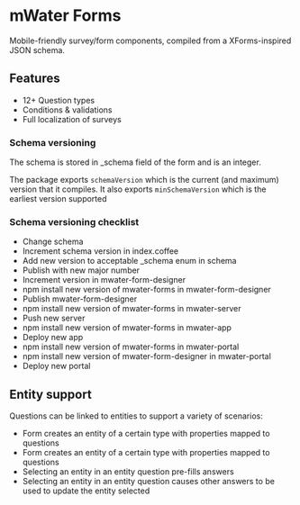 # mWater Forms

Mobile-friendly survey/form components, compiled from a XForms-inspired JSON schema.

## Features

* 12+ Question types
* Conditions & validations
* Full localization of surveys

### Schema versioning

The schema is stored in _schema field of the form and is an integer. 

The package exports `schemaVersion` which is the current (and maximum) version that it compiles.
It also exports `minSchemaVersion` which is the earliest version supported

### Schema versioning checklist

* Change schema 
* Increment schema version in index.coffee
* Add new version to acceptable _schema enum in schema
* Publish with new major number
* Increment version in mwater-form-designer
* npm install new version of mwater-forms in mwater-form-designer
* Publish mwater-form-designer
* npm install new version of mwater-forms in mwater-server
* Push new server
* npm install new version of mwater-forms in mwater-app
* Deploy new app
* npm install new version of mwater-forms in mwater-portal
* npm install new version of mwater-form-designer in mwater-portal
* Deploy new portal
 
## Entity support

Questions can be linked to entities to support a variety of scenarios:

* Form creates an entity of a certain type with properties mapped to questions
* Form creates an entity of a certain type with properties mapped to questions
* Selecting an entity in an entity question pre-fills answers
* Selecting an entity in an entity question causes other answers to be used to update the entity selected